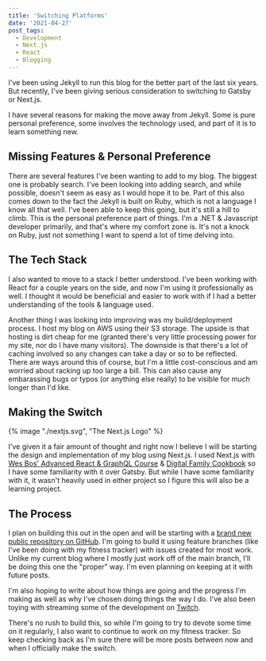 ```yaml
---
title: 'Switching Platforms'
date: '2021-04-27'
post_tags:
  - Development
  - Next.js
  - React
  - Blogging
---
```


I've been using Jekyll to run this blog for the better part of the last six years. But recently, I've been giving serious consideration to switching to Gatsby or Next.js.
<!-- excerpt -->

I have several reasons for making the move away from Jekyll. Some is pure personal preference, some involves the technology used, and part of it is to learn something new.

## Missing Features & Personal Preference

There are several features I've been wanting to add to my blog. The biggest one is probably search. I've been looking into adding search, and while possible, doesn't seem as easy as I would hope it to be. Part of this also comes down to the fact the Jekyll is built on Ruby, which is not a language I know all that well. I've been able to keep this going, but it's still a hill to climb. This is the personal preference part of things. I'm a .NET & Javascript developer primarily, and that's where my comfort zone is. It's not a knock on Ruby, just not something I want to spend a lot of time delving into.

## The Tech Stack

I also wanted to move to a stack I better understood. I've been working with React for a couple years on the side, and now I'm using it professionally as well. I thought it would be beneficial and easier to work with if I had a better understanding of the tools & language used.

Another thing I was looking into improving was my build/deployment process. I host my blog on AWS using their S3 storage. The upside is that hosting is dirt cheap for me (granted there's very little processing power for my site, nor do I have many visitors). The downside is that there's a lot of caching involved so any changes can take a day or so to be reflected. There are ways around this of course, but I'm a little cost-conscious and am worried about racking up too large a bill. This can also cause any embarassing bugs or typos (or anything else really) to be visible for much longer than I'd like.

## Making the Switch

{% image "./nextjs.svg", "The Next.js Logo" %}

I've given it a fair amount of thought and right now I believe I will be starting the design and implementation of my blog using Next.js. I used Next.js with [Wes Bos' Advanced React & GraphQL Course](https://advancedreact.com/) & [Digital Family Cookbook](https://github.com/kpwags/digitalfamilycookbook) so I have some familiarity with it over Gatsby. But while I have some familiarity with it, it wasn't heavily used in either project so I figure this will also be a learning project.

## The Process

I plan on building this out in the open and will be starting with a [brand new public repository on GitHub](https://github.com/kpwags/new.kpwags.com). I'm going to build it using feature branches (like I've been doing with my fitness tracker) with issues created for most work. Unlike my current blog where I mostly just work off of the main branch, I'll be doing this one the "proper" way. I'm even planning on keeping at it with future posts.

I'm also hoping to write about how things are going and the progress I'm making as well as why I've chosen doing things the way I do. I've also been toying with streaming some of the development on [Twitch](https://www.twitch.tv/kpwags).

There's no rush to build this, so while I'm going to try to devote some time on it regularly, I also want to continue to work on my fitness tracker. So keep checking back as I'm sure there will be more posts between now and when I officially make the switch.
